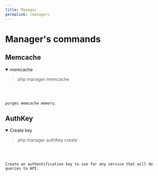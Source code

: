 ```yaml
---
title: Manager
permalink: /manager/
---
```


# Manager's commands

## Memcache

<details open>
<p>
<summary>memcache</summary>

>    php manager memcache  

<br><br>

    purges memcache memory.

</p>
</details>

## AuthKey

<details open>
<p>
<summary>Create key</summary>

> php manager authKey create  

<br><br>

    Create an authentification key to use for any service that will do queries to API.

</p>
</details>
